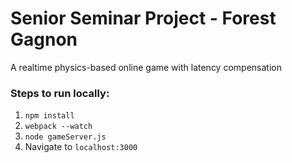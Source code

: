 # Senior Seminar Project - Forest Gagnon

A realtime physics-based online game with latency compensation

### Steps to run locally:
  1. `npm install`
  2. `webpack --watch`
  3. `node gameServer.js`
  4. Navigate to `localhost:3000`
